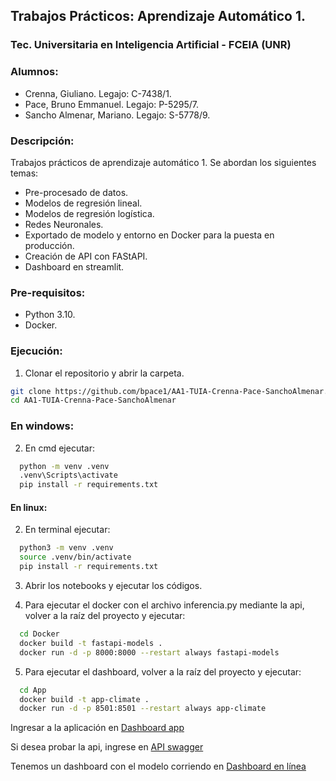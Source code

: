 ## Trabajos Prácticos: Aprendizaje Automático 1.
### Tec. Universitaria en Inteligencia Artificial - FCEIA (UNR)

### Alumnos: 
- Crenna, Giuliano. Legajo: C-7438/1.
- Pace, Bruno Emmanuel. Legajo: P-5295/7.
- Sancho Almenar, Mariano. Legajo: S-5778/9.

### Descripción:

Trabajos prácticos de aprendizaje automático 1. Se abordan los siguientes temas:
- Pre-procesado de datos.
- Modelos de regresión lineal.
- Modelos de regresión logística.
- Redes Neuronales.
- Exportado de modelo y entorno en Docker para la puesta en producción.
- Creación de API con FAStAPI.
- Dashboard en streamlit.

### Pre-requisitos:
- Python 3.10.
- Docker.


### Ejecución:

1. Clonar el repositorio y abrir la carpeta.

```sh
git clone https://github.com/bpace1/AA1-TUIA-Crenna-Pace-SanchoAlmenar.git
cd AA1-TUIA-Crenna-Pace-SanchoAlmenar

```

### En windows:


2. En cmd ejecutar:

```sh
  python -m venv .venv
  .venv\Scripts\activate
  pip install -r requirements.txt
```


#### En linux:

2. En terminal ejecutar:

```sh
  python3 -m venv .venv
  source .venv/bin/activate
  pip install -r requirements.txt
```


3. Abrir los notebooks y ejecutar los códigos.

4. Para ejecutar el docker con el archivo inferencia.py mediante la api, volver a la raíz del proyecto y ejecutar:

```sh
  cd Docker
  docker build -t fastapi-models .
  docker run -d -p 8000:8000 --restart always fastapi-models
```

5. Para ejecutar el dashboard, volver a la raíz del proyecto y ejecutar:

```sh
  cd App
  docker build -t app-climate .
  docker run -d -p 8501:8501 --restart always app-climate 
```

Ingresar a la aplicación en [Dashboard app](http://localhost:8501/)

Si desea probar la api, ingrese en [API swagger](http://localhost:8000/docs)

Tenemos un dashboard con el modelo corriendo en [Dashboard en línea](https://clima.terralytics.com.ar/)


  